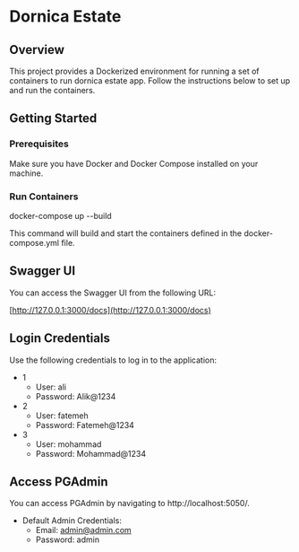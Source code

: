 # Dornica Estate

## Overview

This project provides a Dockerized environment for running a set of containers to run dornica estate app. Follow the instructions below to set up and run the containers.

## Getting Started

### Prerequisites

Make sure you have Docker and Docker Compose installed on your machine.

### Run Containers

docker-compose up --build

This command will build and start the containers defined in the docker-compose.yml file.


## Swagger UI

You can access the Swagger UI from the following URL:

[http://127.0.0.1:3000/docs](http://127.0.0.1:3000/docs)

## Login Credentials

Use the following credentials to log in to the application:
- 1
  - User: ali
  - Password: Alik@1234
- 2
  - User: fatemeh
  - Password: Fatemeh@1234
- 3
  - User: mohammad
  - Password: Mohammad@1234

## Access PGAdmin

You can access PGAdmin by navigating to http://localhost:5050/.

- Default Admin Credentials:
  - Email: admin@admin.com
  - Password: admin
